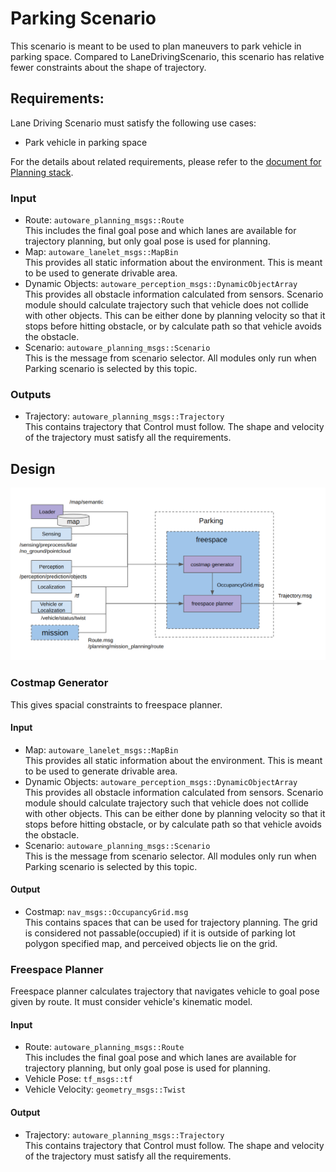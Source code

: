 # Parking Scenario
This scenario is meant to be used to plan maneuvers to park vehicle in parking space. Compared to LaneDrivingScenario, this scenario has relative fewer constraints about the shape of trajectory.

## Requirements:
Lane Driving Scenario must satisfy the following use cases:
* Park vehicle in parking space

For the details about related requirements, please refer to the [document for Planning stack](/design/Planning/Planning.md).


### Input
- Route: `autoware_planning_msgs::Route` <br> This includes the final goal pose and which lanes are available for trajectory planning, but only goal pose is used for planning.
- Map: `autoware_lanelet_msgs::MapBin` <br> This provides all static information about the environment. This is meant to be used to generate drivable area.
- Dynamic Objects: `autoware_perception_msgs::DynamicObjectArray` <br> This provides all obstacle information calculated from sensors. Scenario module should calculate trajectory such that vehicle does not collide with other objects. This can be either done by planning velocity so that it stops before hitting obstacle, or by calculate path so that vehicle avoids the obstacle.
- Scenario: `autoware_planning_msgs::Scenario` <br> This is the message from scenario selector. All modules only run when Parking scenario is selected by this topic.

### Outputs
- Trajectory: `autoware_planning_msgs::Trajectory` <br> This contains trajectory that Control must follow. The shape and velocity of the trajectory must satisfy all the requirements.

## Design
![ParkingScenario.png](image/ParkingScenario.png)

### Costmap Generator
This gives spacial constraints to freespace planner.
#### Input
- Map: `autoware_lanelet_msgs::MapBin` <br> This provides all static information about the environment. This is meant to be used to generate drivable area.
- Dynamic Objects: `autoware_perception_msgs::DynamicObjectArray` <br> This provides all obstacle information calculated from sensors. Scenario module should calculate trajectory such that vehicle does not collide with other objects. This can be either done by planning velocity so that it stops before hitting obstacle, or by calculate path so that vehicle avoids the obstacle.
- Scenario: `autoware_planning_msgs::Scenario` <br> This is the message from scenario selector. All modules only run when Parking scenario is selected by this topic.

#### Output
* Costmap: `nav_msgs::OccupancyGrid.msg`<br> This contains spaces that can be used for trajectory planning. The grid is considered not passable(occupied) if it is outside of parking lot polygon specified map, and perceived objects lie on the grid.

### Freespace Planner
Freespace planner calculates trajectory that navigates vehicle to goal pose given by route. It must consider vehicle's kinematic model.

#### Input
- Route: `autoware_planning_msgs::Route` <br> This includes the final goal pose and which lanes are available for trajectory planning, but only goal pose is used for planning.
- Vehicle Pose: `tf_msgs::tf`
- Vehicle Velocity: `geometry_msgs::Twist`

#### Output
- Trajectory: `autoware_planning_msgs::Trajectory` <br> This contains trajectory that Control must follow. The shape and velocity of the trajectory must satisfy all the requirements.
